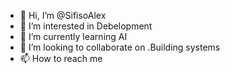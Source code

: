 - 👋 Hi, I’m @SifisoAlex
- 👀 I’m interested in Debelopment
- 🌱 I’m currently learning AI
- 💞️ I’m looking to collaborate on .Building systems
- 📫 How to reach me 

<!---
SifisoAlex/SifisoAlex is a ✨ special ✨ repository because its `README.md` (this file) appears on your GitHub profile.
You can click the Preview link to take a look at your changes.
--->
